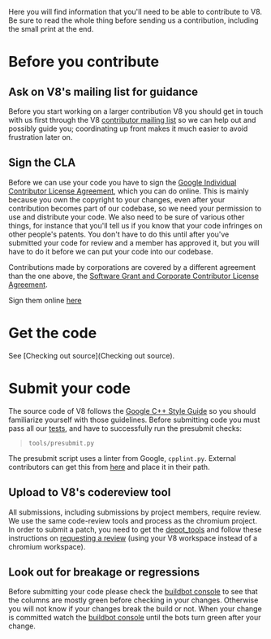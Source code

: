 Here you will find information that you'll need to be able to contribute to V8.  Be sure to read the whole thing before sending us a contribution, including the small print at the end.

# Before you contribute

## Ask on V8's mailing list for guidance
Before you start working on a larger contribution V8 you should get in touch with us first through the V8 [contributor mailing list](http://groups.google.com/group/v8-dev) so we can help out and possibly guide you; coordinating up front makes it much easier to avoid frustration later on.

## Sign the CLA
Before we can use your code you have to sign the [Google Individual Contributor License Agreement](http://code.google.com/legal/individual-cla-v1.0.html), which you can do online.  This is mainly because you own the copyright to your changes, even after your contribution becomes part of our codebase, so we need your permission to use and distribute your code.  We also need to be sure of various other things, for instance that you'll tell us if you know that your code infringes on other people's patents.  You don't have to do this until after you've submitted your code for review and a member has approved it, but you will have to do it before we can put your code into our codebase.

Contributions made by corporations are covered by a different agreement than the one above, the [Software Grant and Corporate Contributor License Agreement](http://code.google.com/legal/corporate-cla-v1.0.html).

Sign them online [here](https://cla.developers.google.com/)

# Get the code

See [Checking out source](Checking out source).

# Submit your code

The source code of V8 follows the [Google C++ Style Guide](http://google-styleguide.googlecode.com/svn/trunk/cppguide.xml) so you should familiarize yourself with those guidelines.  Before submitting code you must pass all our [tests](http://code.google.com/p/v8-wiki/wiki/Testing), and have to successfully run the presubmit checks:

> `tools/presubmit.py`

The presubmit script uses a linter from Google, `cpplint.py`.  External contributors can get this from [here](https://raw.githubusercontent.com/google/styleguide/gh-pages/cpplint/cpplint.py)  and place it in their path.

## Upload to V8's codereview tool
All submissions, including submissions by project members, require review.  We use the same code-review tools and process as the chromium project.  In order to submit a patch, you need to get the [depot\_tools](http://dev.chromium.org/developers/how-tos/install-depot-tools) and follow these instructions on [requesting a review](http://dev.chromium.org/developers/contributing-code) (using your V8 workspace instead of a chromium workspace).

## Look out for breakage or regressions

Before submitting your code please check the [buildbot console](http://build.chromium.org/p/client.v8/console) to see that the columns are mostly green before checking in your changes. Otherwise you will not know if your changes break the build or not. When your change is committed watch the [buildbot console](http://build.chromium.org/p/client.v8/console) until the bots turn green after your change.
